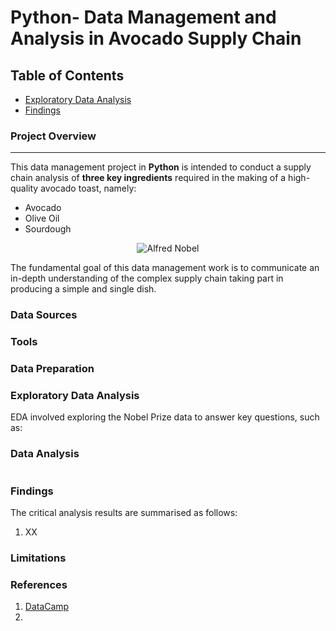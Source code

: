# Python- Data Management and Analysis in Avocado Supply Chain

## Table of Contents

- [Exploratory Data Analysis](#exploratory-data-analysis)
- [Findings](#findings)

### Project Overview
---
This data management project in **Python** is intended to conduct a supply chain analysis of **three key ingredients** required in the making of a high-quality avocado toast, namely:

- Avocado
- Olive Oil
- Sourdough

<p align="center">
  <img src="https://github.com/OzzyGoylusun/Python.Data-Management-in-Avocado-Supply-Chain/blob/main/Visuals/Avocados.jpeg"
 alt="Alfred Nobel">
</p>

The fundamental goal of this data management work is to communicate an in-depth understanding of the complex supply chain taking part in producing a simple and single dish.

### Data Sources



### Tools



### Data Preparation



### Exploratory Data Analysis

EDA involved exploring the Nobel Prize data to answer key questions, such as:



### Data Analysis



```python

```

### Findings

The critical analysis results are summarised as follows:

1. XX


### Limitations


### References

1. [DataCamp](https://www.datacamp.com/)
2. 
